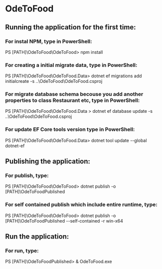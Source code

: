 # OdeToFood
## Running the application for the first time:

### For instal NPM, type in PowerShell:
PS [PATH]\OdeToFood\OdeToFood> npm install

### For creating a initial migrate data, type in PowerShell:
PS [PATH]\OdeToFood\OdeToFood.Data> dotnet ef migrations add initialcreate -s ..\OdeToFood\OdeToFood.csproj
 
### For migrate database schema becouse you add another properties to class Restaurant etc, type in PowerShell:
PS [PATH]\OdeToFood\OdeToFood.Data > dotnet ef database update -s ..\OdeToFood\OdeToFood.csproj

### For update EF Core tools version type in PowerShell:
PS [PATH]\OdeToFood\OdeToFood.Data> dotnet tool update --global dotnet-ef

## Publishing the application:
### For publish, type:
PS [PATH]\OdeToFood\OdeToFood> dotnet publish -o [PATH]\OdeToFoodPublished

### For self contained publish which include entire runtime, type:
PS [PATH]\OdeToFood\OdeToFood> dotnet publish -o [PATH]\OdeToFoodPublished --self-contained -r win-x64

## Run the application:
### For run, type:
PS [PATH]\OdeToFoodPublished> & OdeToFood.exe
